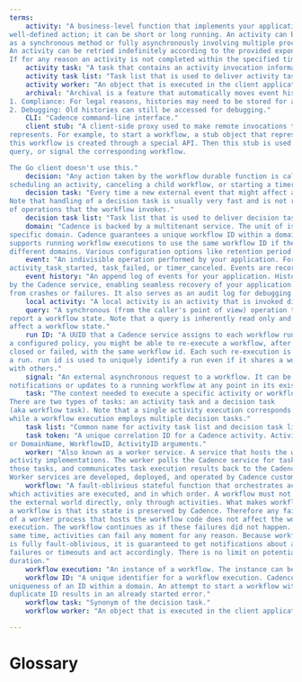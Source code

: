 ```yaml
---
terms:
    activity: "A business-level function that implements your application logic such as calling a service or transcoding a media file. An activity usually implements a single
well-defined action; it can be short or long running. An activity can be implemented
as a synchronous method or fully asynchronously involving multiple processes.
An activity can be retried indefinitely according to the provided exponential retry policy.
If for any reason an activity is not completed within the specified timeout, an error is reported to the workflow and the workflow decides how to handle it. There is no limit on potential activity duration."
    activity task: "A task that contains an activity invocation information that is delivered to an activity worker through and an  activity task list. An activity worker upon receiving activity task executes a correponding activity"
    activity task list: "Task list that is used to deliver activity task to activity worker"
    activity worker: "An object that is executed in the client application and receives activity task from an  activity task list it is subscribed to. Once task is received it invokes a correspondent activity."
    archival: "Archival is a feature that automatically moves event history from persistence to a blobstore after the workflow retention period. The purpose of archival is to be able to keep histories as long as needed while not overwhelming the persistence store. There are two reasons you may want to keep the histories after the retention period has passed:
1. Compliance: For legal reasons, histories may need to be stored for a long period of time.
2. Debugging: Old histories can still be accessed for debugging."
    CLI: "Cadence command-line interface."
    client stub: "A client-side proxy used to make remote invocations to an entity that it
represents. For example, to start a workflow, a stub object that represents
this workflow is created through a special API. Then this stub is used to start,
query, or signal the corresponding workflow.

The Go client doesn't use this."
    decision: "Any action taken by the workflow durable function is called a decision. For example:
scheduling an activity, canceling a child workflow, or starting a timer. A decision task contains an optional list of decisions. Every decision is recorded in the event history as an event."
    decision task: "Every time a new external event that might affect a workflow state is recorded, a decision task that contains it is added to a decision task list and then picked up by a workflow worker. After the new event is handled, the decision task is completed with a list of decision.
Note that handling of a decision task is usually very fast and is not related to duration
of operations that the workflow invokes."
    decision task list: "Task list that is used to deliver decision task to workflow worker"
    domain: "Cadence is backed by a multitenant service. The unit of isolation is called a domain. Each domain acts as a namespace for task list names as well as workflow IDs. For example, when a workflow is started, it is started in a
specific domain. Cadence guarantees a unique workflow ID within a domain, and
supports running workflow executions to use the same workflow ID if they are in
different domains. Various configuration options like retention period or archival destination are configured per domain as well through a special CRUD API or through the Cadence CLI. In the multi-cluster deployment, domain is a unit of fail-over. Each domain can only be active on a single Cadence cluster at a time. However, different domains can be active in different clusters and can fail-over independently."
    event: "An indivisible operation performed by your application. For example,
activity_task_started, task_failed, or timer_canceled. Events are recorded in the event history."
    event history: "An append log of events for your application. History is durably persisted
by the Cadence service, enabling seamless recovery of your application state
from crashes or failures. It also serves as an audit log for debugging."
    local activity: "A local activity is an activity that is invoked directly in the same process by a workflow code. It consumes much less resources than a normal activity, but imposes a lot of limitations like low duration and lack of rate limiting."
    query: "A synchronous (from the caller's point of view) operation that is used to
report a workflow state. Note that a query is inherently read only and cannot
affect a workflow state."
    run ID: "A UUID that a Cadence service assigns to each workflow run. If allowed by
a configured policy, you might be able to re-execute a workflow, after it has
closed or failed, with the same workflow id. Each such re-execution is called
a run. run id is used to uniquely identify a run even if it shares a workflow id
with others."
    signal: "An external asynchronous request to a workflow. It can be used to deliver
notifications or updates to a running workflow at any point in its existence."
    task: "The context needed to execute a specific activity or workflow state transition.
There are two types of tasks: an activity task and a decision task
(aka workflow task). Note that a single activity execution corresponds to a single activity task,
while a workflow execution employs multiple decision tasks."
    task list: "Common name for activity task list and decision task list"
    task token: "A unique correlation ID for a Cadence activity. Activity completion calls take either task token
or DomainName, WorkflowID, ActivityID arguments."
    worker: "Also known as a worker service. A service that hosts the workflow and
activity implementations. The worker polls the Cadence service for tasks, performs
those tasks, and communicates task execution results back to the Cadence service.
Worker services are developed, deployed, and operated by Cadence customers."
    workflow: "A fault-oblivious stateful function that orchestrates activities. A workflow has full control over
which activities are executed, and in which order. A workflow must not affect
the external world directly, only through activities. What makes workflow code
a workflow is that its state is preserved by Cadence. Therefore any failure
of a worker process that hosts the workflow code does not affect the workflow
execution. The workflow continues as if these failures did not happen. At the
same time, activities can fail any moment for any reason. Because workflow code
is fully fault-oblivious, it is guaranteed to get notifications about activity
failures or timeouts and act accordingly. There is no limit on potential workflow
duration."
    workflow execution: "An instance of a workflow. The instance can be in the process of executing or it could have already completed execution."
    workflow ID: "A unique identifier for a workflow execution. Cadence guarantees the
uniqueness of an ID within a domain. An attempt to start a workflow with a
duplicate ID results in an already started error."
    workflow task: "Synonym of the decision task."
    workflow worker: "An object that is executed in the client application and receives decision task from an  decision task list it is subscribed to. Once task is received it is handled by a correponding workflow."

---
```


# Glossary

<Glossary :terms="$frontmatter.terms" />
